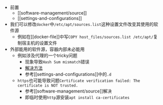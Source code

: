 - 前置
  - [[software-management/source]]
  - [[settings-and-configurations]]
- 我们可以修改`docker`中`/etc/apt/sources.list`这种设置文件改变其使用的软件源
  - 例如在[[docker-file]]中写`COPY host_files/sources.list /etc/apt/`复制宿主机的设置文件
- 外部能用的软件源，容器内部未必能用
  - 例如涉及代理的一个tricky问题
    - 现象导致`Hash Sum mismatch`错误
    - [解决方法](https://github.com/jenkinsci/docker/issues/543)
    - 参考[[settings-and-configurations]]中的`.d`
  - `https`也可能导致问题`Certificate verification failed: The certificate is NOT trusted.`
    - 参考[[software-management/source]]解决
    - 即临时使用`http`源安装`apt install ca-certificates`